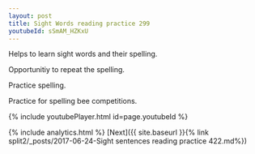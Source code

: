 ```yaml
---
layout: post
title: Sight Words reading practice 299
youtubeId: sSmAM_HZKxU
---
```

 
 
Helps to learn sight words and their spelling.

Opportunitiy to repeat the spelling. 

Practice spelling. 
 
Practice for spelling bee competitions. 
 
{% include youtubePlayer.html id=page.youtubeId %}
 
 
{% include analytics.html %} 
[Next]({{ site.baseurl }}{% link  split2/_posts/2017-06-24-Sight sentences reading practice 422.md%})
 
